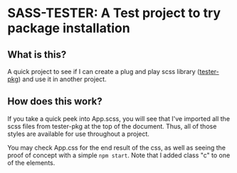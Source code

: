# SASS-TESTER: A Test project to try package installation

## What is this?

A quick project to see if I can create a plug and play scss library ([tester-pkg](https://github.com/ninjaofawesome/tester-pkg)) and use it in another project.

## How does this work?

If you take a quick peek into App.scss, you will see that I've imported all the scss files from tester-pkg at the top of the document.  Thus, all of those styles are available for use throughout a project.

You may check App.css for the end result of the css, as well as seeing the proof of concept with a simple `npm start`.  Note that I added class "c" to one of the elements.
